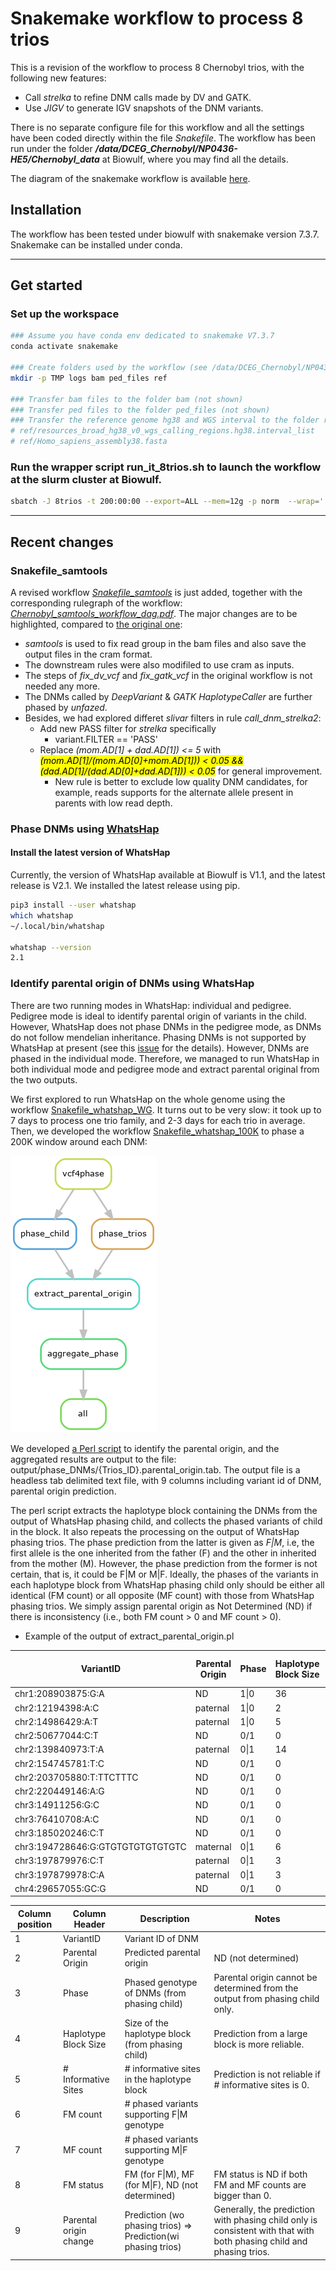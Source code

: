 # Snakemake workflow to process 8 trios
This is a revision of the workflow to process 8 Chernobyl trios, with the following new features:
+ Call *strelka* to refine DNM calls made by DV and GATK.
+ Use *JIGV* to generate IGV snapshots of the DNM variants.

There is no separate configure file for this workflow and all the settings have been coded directly within the file *Snakefile*.  The workflow has been run under the folder ***/data/DCEG_Chernobyl/NP0436-HE5/Chernobyl_data*** at Biowulf, where you may find all the details.

The diagram of the snakemake workflow is available [here](https://github.com/NCI-CGR/TriosCompass_v2/blob/8trios/Chernobyl_strelka_workflow_dag.pdf).

## Installation

The workflow has been tested under biowulf with snakemake version 7.3.7.  Snakemake can be installed under conda.

---

## Get started
### Set up the workspace
```bash
### Assume you have conda env dedicated to snakemake V7.3.7
conda activate snakemake

### Create folders used by the workflow (see /data/DCEG_Chernobyl/NP0436-HE5/Chernobyl_data at biowulf for the actual examples)
mkdir -p TMP logs bam ped_files ref

### Transfer bam files to the folder bam (not shown)
### Transfer ped files to the folder ped_files (not shown)
### Transfer the reference genome hg38 and WGS interval to the folder ref (not shown)
# ref/resources_broad_hg38_v0_wgs_calling_regions.hg38.interval_list
# ref/Homo_sapiens_assembly38.fasta
```

### Run the wrapper script run_it_8trios.sh to launch the workflow at the slurm cluster at Biowulf.
```bash
sbatch -J 8trios -t 200:00:00 --export=ALL --mem=12g -p norm  --wrap='./run_it_8trios.sh '
```

--- 
## Recent changes

### Snakefile_samtools

A revised workflow [*Snakefile_samtools*](./Snakefile_samtools) is just added, together with the corresponding rulegraph of the workflow: [*Chernobyl_samtools_workflow_dag.pdf*](./Chernobyl_samtools_workflow_dag.pdf).  The major changes are to be highlighted, compared to [the original one](./Snakefile):
+ *samtools* is used to fix read group in the bam files and also save the output files in the cram format.
+ The downstream rules were also modifiled to use cram as inputs. 
+ The steps of *fix_dv_vcf* and *fix_gatk_vcf* in the original workflow is not needed any more.
+ The DNMs called by *DeepVariant* & *GATK HaplotypeCaller* are further phased by *unfazed*.
+ Besides, we had explored differet *slivar* filters in rule *call_dnm_strelka2*:
  + Add new PASS filter for *strelka* specifically
    + variant.FILTER == 'PASS'
  + Replace *(mom.AD[1] + dad.AD[1]) <= 5* with  <mark><i>(mom.AD[1]/(mom.AD[0]+mom.AD[1])) < 0.05 &&  (dad.AD[1]/(dad.AD[0]+dad.AD[1])) < 0.05</i></mark> for general improvement.
    + New rule is better to exclude low quality DNM candidates, for example, reads supports for the alternate allele present in parents with low read depth. 


### Phase DNMs using [WhatsHap](https://github.com/whatshap/whatshap/)
#### Install the latest version of WhatsHap
Currently, the version of WhatsHap available at Biowulf is V1.1, and the latest release is V2.1.  We installed the latest release using pip.

```bash
pip3 install --user whatshap
which whatshap
~/.local/bin/whatshap

whatshap --version
2.1
```

### Identify parental origin of DNMs using WhatsHap
There are two running modes in WhatsHap: individual and pedigree.  Pedigree mode is ideal to identify parental origin of variants in the child.  However, WhatsHap does not phase DNMs in the pedigree mode, as DNMs do not follow mendelian inheritance. Phasing DNMs is not supported by WhatsHap at present (see this [issue](https://github.com/whatshap/whatshap/issues/82) for the details). However, DNMs are phased in the individual mode.  Therefore, we managed to run WhatsHap in both individual mode and pedigree mode and extract parental original from the two outputs.

We first explored to run WhatsHap on the whole genome using the workflow [Snakefile_whatshap_WG](./Snakefile_whatshap_WG).  It turns out to be very slow: it took up to 7 days to process one trio family, and 2-3 days for each trio in average.  Then, we developed the workflow [Snakefile_whatshap_100K](./Snakefile_whatshap_100K) to phase a 200K window around each DNM:

![](img/Trios_workflow_rulegraph_whatshap_100K.png)

We developed [a Perl script](./scripts/extract_parental_origin.pl) to identify the parental origin, and the aggregated results are output to the file: output/phase_DNMs/{Trios_ID}.parental_origin.tab.  The output file is a headless tab delimited text file, with 9 columns including variant id of DNM, parental origin prediction.  

The perl script extracts the haplotype block containing the DNMs from the output of WhatsHap phasing child, and collects the phased variants of child in the block.  It also repeats the processing on the output of WhatsHap phasing trios.  The phase prediction from the latter is given as *F|M*, i.e, the first allele is the one inherited from the father (F) and the other in inherited from the mother (M). However, the phase prediction from the former is not certain, that is, it could be F|M or M|F. Ideally, the phases of the variants in each haplotype block from WhatsHap phasing child only should be either all identical (FM count) or all opposite (MF count) with those from WhatsHap phasing trios.  We simply assign parental origin as Not Determined (ND) if there is inconsistency (i.e., both FM count > 0 and MF count > 0). 

+ Example of the output of extract_parental_origin.pl
  
| VariantID                        | Parental Origin | Phase   | Haplotype Block Size | # Informative Sites | FM count | MF count | FM status | Parent origin change |
| -------------------------------- | --------------- | ---- | ---------------- | ------------------- | -------- | -------- | --------- | -------------------- |
| chr1:208903875:G:A               | ND              | 1\|0 | 36               | 0                   | 25       | 11       | ND        | ND=>ND               |
| chr2:12194398:A:C                | paternal        | 1\|0 | 2                | 2                   | 2        | 0        | FM        | paternal=>paternal   |
| chr2:14986429:A:T                | paternal        | 1\|0 | 5                | 5                   | 5        | 0        | FM        | paternal=>paternal   |
| chr2:50677044:C:T                | ND              | 0/1  | 0                | 0                   | 0        | 0        | ND        | ND=>ND               |
| chr2:139840973:T:A               | paternal        | 0\|1 | 14               | 14                  | 0        | 14       | MF        | paternal=>paternal   |
| chr2:154745781:T:C               | ND              | 0/1  | 0                | 0                   | 0        | 0        | ND        | ND=>ND               |
| chr2:203705880:T:TTCTTTC         | ND              | 0/1  | 0                | 0                   | 0        | 0        | ND        | ND=>ND               |
| chr2:220449146:A:G               | ND              | 0/1  | 0                | 0                   | 0        | 0        | ND        | ND=>ND               |
| chr3:14911256:G:C                | ND              | 0/1  | 0                | 0                   | 0        | 0        | ND        | ND=>ND               |
| chr3:76410708:A:C                | ND              | 0/1  | 0                | 0                   | 0        | 0        | ND        | ND=>ND               |
| chr3:185020246:C:T               | ND              | 0/1  | 0                | 0                   | 0        | 0        | ND        | ND=>ND               |
| chr3:194728646:G:GTGTGTGTGTGTGTC | maternal        | 0\|1 | 6                | 6                   | 6        | 0        | FM        | maternal=>maternal   |
| chr3:197879976:C:T               | paternal        | 0\|1 | 3                | 2                   | 0        | 1        | MF        | paternal=>paternal   |
| chr3:197879978:C:A               | paternal        | 0\|1 | 3                | 2                   | 0        | 1        | MF        | paternal=>paternal   |
| chr4:29657055:GC:G               | ND              | 0/1  | 0                | 0                   | 0        | 0        | ND        | ND=>ND               |



| Column position | Column Header          | Description                                                   | Notes                                                                                                                |
| --------------- | ---------------------- | ------------------------------------------------------------- | -------------------------------------------------------------------------------------------------------------------- |
| 1               | VariantID              | Variant ID of DNM                                             |                                                                                                                      |
| 2               | Parental Origin        | Predicted parental origin                                     | ND (not determined)                                                                                                  |
| 3               | Phase                     | Phased genotype of DNMs (from phasing child)                 | Parental origin cannot be determined from the output from phasing child only.                                        |
| 4               | Haplotype Block Size       | Size of the haplotype block (from phasing child)                  | Prediction from a large block is more reliable.                                                                      |
| 5               | # Informative Sites    | # informative sites in the haplotype block                        | Prediction is not reliable if # informative sites is 0.                                                             |
| 6               | FM count               | # phased variants supporting F\|M genotype                    |                                                                                                                      |
| 7               | MF count               | # phased variants supporting M\|F genotype                    |                                                                                                                      |
| 8               | FM status              | FM (for F\|M), MF (for M\|F), ND (not determined)             | FM status is ND if both FM and MF counts are bigger than 0.                                                          |
| 9               | Parental origin change | Prediction (wo phasing trios) => Prediction(wi phasing trios) | Generally, the prediction with phasing child only is consistent with that with both phasing child and phasing trios. |

